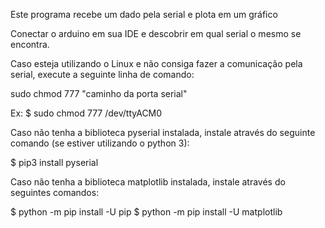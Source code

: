 Este programa recebe um dado pela serial e plota em um gráfico

Conectar o arduino em sua IDE e descobrir em qual serial o mesmo se encontra.

Caso esteja utilizando o Linux e não consiga fazer a comunicação pela serial, execute a seguinte linha de comando:

sudo chmod 777 "caminho da porta serial"

Ex:
$ sudo chmod 777 /dev/ttyACM0


Caso não tenha a biblioteca pyserial instalada, instale através do seguinte comando (se estiver utilizando o python 3):

$ pip3 install pyserial

Caso não tenha a biblioteca matplotlib instalada, instale através do seguintes comandos:

$ python -m pip install -U pip
$ python -m pip install -U matplotlib
